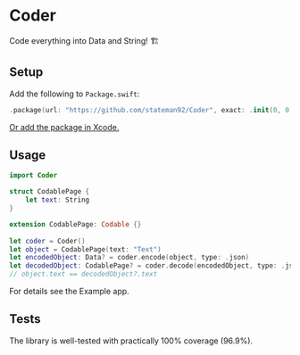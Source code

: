 # Coder
Code everything into Data and String! 🏗

## Setup

Add the following to `Package.swift`:

```swift
.package(url: "https://github.com/stateman92/Coder", exact: .init(0, 0, 2))
```

[Or add the package in Xcode.](https://developer.apple.com/documentation/xcode/adding_package_dependencies_to_your_app)

## Usage

```swift
import Coder

struct CodablePage {
    let text: String
}

extension CodablePage: Codable {}
    
let coder = Coder()
let object = CodablePage(text: "Text")
let encodedObject: Data? = coder.encode(object, type: .json)
let decodedObject: CodablePage? = coder.decode(encodedObject, type: .json)
// object.text == decodedObject?.text
```

For details see the Example app.

## Tests

The library is well-tested with practically 100% coverage (96.9%).
